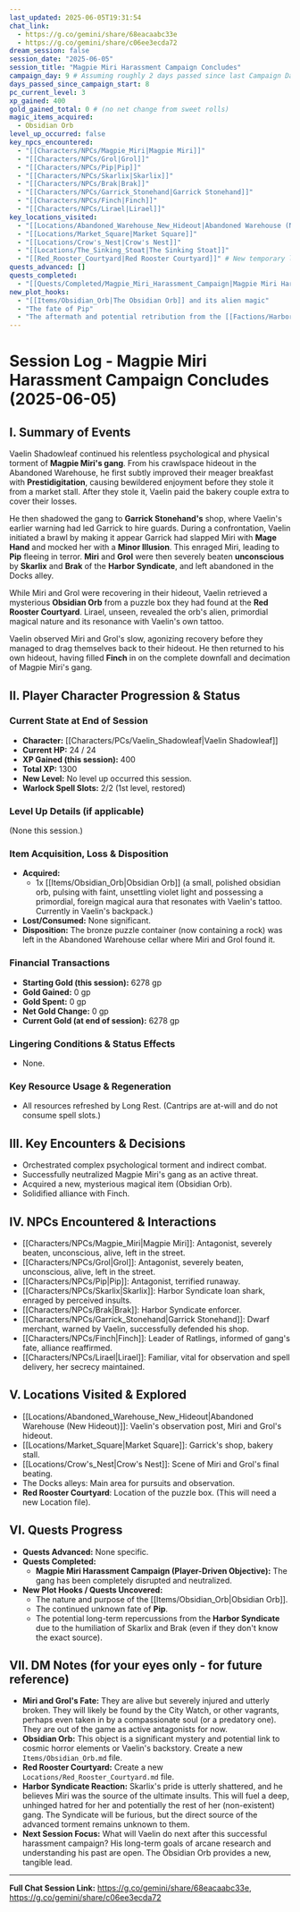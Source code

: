 ```yaml
---
last_updated: 2025-06-05T19:31:54
chat_link:
  - https://g.co/gemini/share/68eacaabc33e
  - https://g.co/gemini/share/c06ee3ecda72
dream_session: false
session_date: "2025-06-05"
session_title: "Magpie Miri Harassment Campaign Concludes"
campaign_day: 9 # Assuming roughly 2 days passed since last Campaign Day entry
days_passed_since_campaign_start: 8
pc_current_level: 3
xp_gained: 400
gold_gained_total: 0 # (no net change from sweet rolls)
magic_items_acquired:
  - Obsidian Orb
level_up_occurred: false
key_npcs_encountered:
  - "[[Characters/NPCs/Magpie_Miri|Magpie Miri]]"
  - "[[Characters/NPCs/Grol|Grol]]"
  - "[[Characters/NPCs/Pip|Pip]]"
  - "[[Characters/NPCs/Skarlix|Skarlix]]"
  - "[[Characters/NPCs/Brak|Brak]]"
  - "[[Characters/NPCs/Garrick_Stonehand|Garrick Stonehand]]"
  - "[[Characters/NPCs/Finch|Finch]]"
  - "[[Characters/NPCs/Lirael|Lirael]]"
key_locations_visited:
  - "[[Locations/Abandoned_Warehouse_New_Hideout|Abandoned Warehouse (New Hideout)]]"
  - "[[Locations/Market_Square|Market Square]]"
  - "[[Locations/Crow's_Nest|Crow's Nest]]"
  - "[[Locations/The_Sinking_Stoat|The Sinking Stoat]]"
  - "[[Red_Rooster_Courtyard|Red Rooster Courtyard]]" # New temporary location
quests_advanced: []
quests_completed:
  - "[[Quests/Completed/Magpie_Miri_Harassment_Campaign|Magpie Miri Harassment Campaign]]"
new_plot_hooks:
  - "[[Items/Obsidian_Orb|The Obsidian Orb]] and its alien magic"
  - "The fate of Pip"
  - "The aftermath and potential retribution from the [[Factions/Harbor_Syndicate|Harbor Syndicate]]"
---
```


# Session Log - Magpie Miri Harassment Campaign Concludes (2025-06-05)

## I. Summary of Events

Vaelin Shadowleaf continued his relentless psychological and physical torment of **Magpie Miri's gang**. From his crawlspace hideout in the Abandoned Warehouse, he first subtly improved their meager breakfast with **Prestidigitation**, causing bewildered enjoyment before they stole it from a market stall. After they stole it, Vaelin paid the bakery couple extra to cover their losses.

He then shadowed the gang to **Garrick Stonehand's** shop, where Vaelin's earlier warning had led Garrick to hire guards. During a confrontation, Vaelin initiated a brawl by making it appear Garrick had slapped Miri with **Mage Hand** and mocked her with a **Minor Illusion**. This enraged Miri, leading to **Pip** fleeing in terror. **Miri** and **Grol** were then severely beaten **unconscious** by **Skarlix** and **Brak** of the **Harbor Syndicate**, and left abandoned in the Docks alley.

While Miri and Grol were recovering in their hideout, Vaelin retrieved a mysterious **Obsidian Orb** from a puzzle box they had found at the **Red Rooster Courtyard**. Lirael, unseen, revealed the orb's alien, primordial magical nature and its resonance with Vaelin's own tattoo.

Vaelin observed Miri and Grol's slow, agonizing recovery before they managed to drag themselves back to their hideout. He then returned to his own hideout, having filled **Finch** in on the complete downfall and decimation of Magpie Miri's gang.

## II. Player Character Progression & Status

### Current State at End of Session
* **Character:** [[Characters/PCs/Vaelin_Shadowleaf|Vaelin Shadowleaf]]
* **Current HP:** 24 / 24
* **XP Gained (this session):** 400
* **Total XP:** 1300
* **New Level:** No level up occurred this session.
* **Warlock Spell Slots:** 2/2 (1st level, restored)

### Level Up Details (if applicable)
(None this session.)

### Item Acquisition, Loss & Disposition
* **Acquired:**
    * 1x [[Items/Obsidian_Orb|Obsidian Orb]] (a small, polished obsidian orb, pulsing with faint, unsettling violet light and possessing a primordial, foreign magical aura that resonates with Vaelin's tattoo. Currently in Vaelin's backpack.)
* **Lost/Consumed:** None significant.
* **Disposition:** The bronze puzzle container (now containing a rock) was left in the Abandoned Warehouse cellar where Miri and Grol found it.

### Financial Transactions
* **Starting Gold (this session):** 6278 gp
* **Gold Gained:** 0 gp
* **Gold Spent:** 0 gp
* **Net Gold Change:** 0 gp
* **Current Gold (at end of session):** 6278 gp

### Lingering Conditions & Status Effects
* None.

### Key Resource Usage & Regeneration
* All resources refreshed by Long Rest. (Cantrips are at-will and do not consume spell slots.)

## III. Key Encounters & Decisions
* Orchestrated complex psychological torment and indirect combat.
* Successfully neutralized Magpie Miri's gang as an active threat.
* Acquired a new, mysterious magical item (Obsidian Orb).
* Solidified alliance with Finch.

## IV. NPCs Encountered & Interactions
* [[Characters/NPCs/Magpie_Miri|Magpie Miri]]: Antagonist, severely beaten, unconscious, alive, left in the street.
* [[Characters/NPCs/Grol|Grol]]: Antagonist, severely beaten, unconscious, alive, left in the street.
* [[Characters/NPCs/Pip|Pip]]: Antagonist, terrified runaway.
* [[Characters/NPCs/Skarlix|Skarlix]]: Harbor Syndicate loan shark, enraged by perceived insults.
* [[Characters/NPCs/Brak|Brak]]: Harbor Syndicate enforcer.
* [[Characters/NPCs/Garrick_Stonehand|Garrick Stonehand]]: Dwarf merchant, warned by Vaelin, successfully defended his shop.
* [[Characters/NPCs/Finch|Finch]]: Leader of Ratlings, informed of gang's fate, alliance reaffirmed.
* [[Characters/NPCs/Lirael|Lirael]]: Familiar, vital for observation and spell delivery, her secrecy maintained.

## V. Locations Visited & Explored
* [[Locations/Abandoned_Warehouse_New_Hideout|Abandoned Warehouse (New Hideout)]]: Vaelin's observation post, Miri and Grol's hideout.
* [[Locations/Market_Square|Market Square]]: Garrick's shop, bakery stall.
* [[Locations/Crow's_Nest|Crow's Nest]]: Scene of Miri and Grol's final beating.
* The Docks alleys: Main area for pursuits and observation.
* **Red Rooster Courtyard**: Location of the puzzle box. (This will need a new Location file).

## VI. Quests Progress
* **Quests Advanced:** None specific.
* **Quests Completed:**
    * **Magpie Miri Harassment Campaign (Player-Driven Objective):** The gang has been completely disrupted and neutralized.
* **New Plot Hooks / Quests Uncovered:**
    * The nature and purpose of the [[Items/Obsidian_Orb|Obsidian Orb]].
    * The continued unknown fate of **Pip**.
    * The potential long-term repercussions from the **Harbor Syndicate** due to the humiliation of Skarlix and Brak (even if they don't know the exact source).

## VII. DM Notes (for your eyes only - for future reference)
* **Miri and Grol's Fate:** They are alive but severely injured and utterly broken. They will likely be found by the City Watch, or other vagrants, perhaps even taken in by a compassionate soul (or a predatory one). They are out of the game as active antagonists for now.
* **Obsidian Orb:** This object is a significant mystery and potential link to cosmic horror elements or Vaelin's backstory. Create a new `Items/Obsidian_Orb.md` file.
* **Red Rooster Courtyard:** Create a new `Locations/Red_Rooster_Courtyard.md` file.
* **Harbor Syndicate Reaction:** Skarlix's pride is utterly shattered, and he believes Miri was the source of the ultimate insults. This will fuel a deep, unhinged hatred for her and potentially the rest of her (non-existent) gang. The Syndicate will be furious, but the direct source of the advanced torment remains unknown to them.
* **Next Session Focus:** What will Vaelin do next after this successful harassment campaign? His long-term goals of arcane research and understanding his past are open. The Obsidian Orb provides a new, tangible lead.

---
**Full Chat Session Link:** https://g.co/gemini/share/68eacaabc33e, https://g.co/gemini/share/c06ee3ecda72